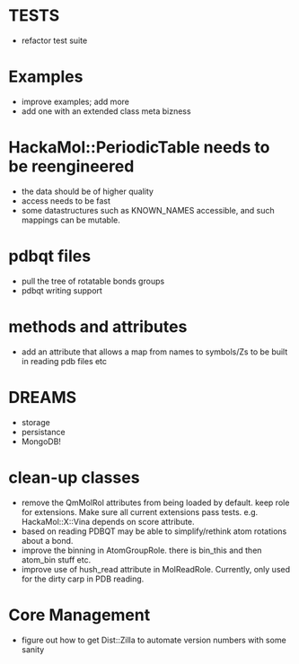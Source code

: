 # TESTS
* refactor test suite

# Examples 
* improve examples; add more
* add one with an extended class meta bizness

# HackaMol::PeriodicTable needs to be reengineered 
* the data should be of higher quality
* access needs to be fast
* some datastructures such as KNOWN_NAMES accessible, and such mappings can be mutable.

# pdbqt files
* pull the tree of rotatable bonds groups
* pdbqt writing support 

# methods and attributes 
* add an attribute that allows a map from names to symbols/Zs to be built in reading pdb files etc

# DREAMS
* storage
* persistance
* MongoDB!

# clean-up classes
* remove the QmMolRol attributes from being loaded by default. keep role for extensions.  Make sure all current extensions pass tests. e.g. HackaMol::X::Vina depends on score attribute.  
* based on reading PDBQT may be able to simplify/rethink atom rotations about a bond.
* improve the binning in AtomGroupRole.  there is bin_this and then atom_bin 
stuff etc.
* improve use of hush_read attribute in MolReadRole.  Currently, only used for the dirty carp in PDB reading.

# Core Management
* figure out how to get Dist::Zilla to automate version numbers with some sanity
